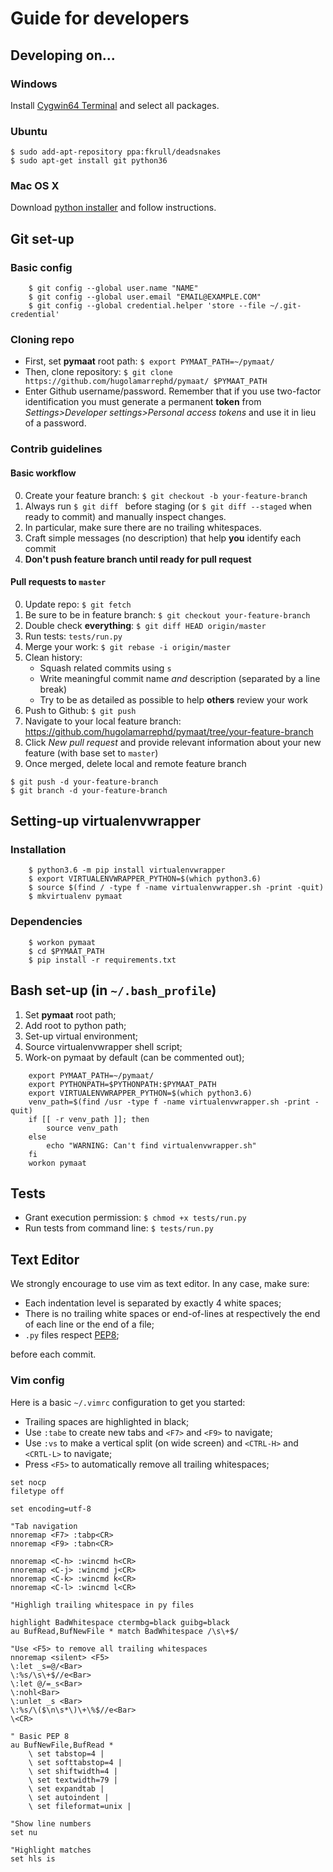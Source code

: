 # Guide for developers

## Developing on...

### Windows
Install [Cygwin64 Terminal](https://cygwin.com/install.html) and select all packages.

### Ubuntu
    $ sudo add-apt-repository ppa:fkrull/deadsnakes
    $ sudo apt-get install git python36

### Mac OS X
Download [python installer](https://www.python.org/ftp/python/3.6.3/python-3.6.3-macosx10.6.pkg) and follow instructions.

## Git set-up

### Basic config
```
    $ git config --global user.name "NAME"
    $ git config --global user.email "EMAIL@EXAMPLE.COM"
    $ git config --global credential.helper 'store --file ~/.git-credential'
```

### Cloning repo
* First, set **pymaat** root path:
    `$ export PYMAAT_PATH=~/pymaat/`
* Then, clone repository:
    `$ git clone https://github.com/hugolamarrephd/pymaat/ $PYMAAT_PATH`
* Enter Github username/password. Remember that if you use two-factor identification you must
generate a permanent **token** from *Settings>Developer settings>Personal access tokens* and use it in lieu of a password.

### Contrib guidelines

#### Basic workflow
0. Create your feature branch: `$ git checkout -b your-feature-branch`
1. Always run `$ git diff ` before staging (or `$ git diff --staged` when ready to commit) and manually inspect changes.
2. In particular, make sure there are no trailing whitespaces.
3. Craft simple messages (no description) that help **you** identify each commit
4. **Don't push feature branch until ready for pull request**

#### Pull requests to `master`
0. Update repo: `$ git fetch`
1. Be sure to be in feature branch: `$ git checkout your-feature-branch`
2. Double check **everything**: `$ git diff HEAD origin/master`
3. Run tests: `tests/run.py`
4. Merge your work: `$ git rebase -i origin/master`
5. Clean history:
    * Squash related commits using `s`
    * Write meaningful commit name *and* description (separated by a line
     break)
    * Try to be as detailed as possible to help **others** review your work
5. Push to Github: `$ git push`
6. Navigate to your local feature branch:
    https://github.com/hugolamarrephd/pymaat/tree/your-feature-branch
8. Click *New pull request* and provide relevant information about your new
    feature (with base set to `master`)
9. Once merged, delete local and remote feature branch
```
$ git push -d your-feature-branch
$ git branch -d your-feature-branch
```
## Setting-up virtualenvwrapper

### Installation
```
    $ python3.6 -m pip install virtualenvwrapper
    $ export VIRTUALENVWRAPPER_PYTHON=$(which python3.6)
    $ source $(find / -type f -name virtualenvwrapper.sh -print -quit)
    $ mkvirtualenv pymaat
```

### Dependencies
```
    $ workon pymaat
    $ cd $PYMAAT_PATH
    $ pip install -r requirements.txt
```

## Bash set-up (in `~/.bash_profile`)
1. Set **pymaat** root path;
2. Add root to python path;
3. Set-up virtual environment;
4. Source virtualenvwrapper shell script;
5. Work-on pymaat by default (can be commented out);
```
    export PYMAAT_PATH=~/pymaat/
    export PYTHONPATH=$PYTHONPATH:$PYMAAT_PATH
    export VIRTUALENVWRAPPER_PYTHON=$(which python3.6)
    venv_path=$(find /usr -type f -name virtualenvwrapper.sh -print -quit)
    if [[ -r venv_path ]]; then
        source venv_path
    else
        echo "WARNING: Can't find virtualenvwrapper.sh"
    fi
    workon pymaat
```

## Tests
* Grant execution permission:
    `$ chmod +x tests/run.py`
* Run tests from command line:
    `$ tests/run.py`

## Text Editor
We strongly encourage to use vim as text editor. In any case, make sure:

* Each indentation level is separated by exactly 4 white spaces;
* There is no trailing white spaces or end-of-lines at respectively the end of each line or the end of a file;
* `.py` files respect [PEP8](https://www.python.org/dev/peps/pep-0008/);

before each commit.

### Vim config
Here is a basic `~/.vimrc` configuration to get you started:
* Trailing spaces are highlighted in black;
* Use `:tabe` to create new tabs and `<F7>` and `<F9>` to navigate;
* Use `:vs` to make a vertical split (on wide screen) and `<CTRL-H>` and
`<CRTL-L>` to navigate;
* Press `<F5>` to automatically remove all trailing whitespaces;

```
set nocp
filetype off

set encoding=utf-8

"Tab navigation
nnoremap <F7> :tabp<CR>
nnoremap <F9> :tabn<CR>

nnoremap <C-h> :wincmd h<CR>
nnoremap <C-j> :wincmd j<CR>
nnoremap <C-k> :wincmd k<CR>
nnoremap <C-l> :wincmd l<CR>

"Highligh trailing whitespace in py files

highlight BadWhitespace ctermbg=black guibg=black
au BufRead,BufNewFile * match BadWhitespace /\s\+$/

"Use <F5> to remove all trailing whitespaces
nnoremap <silent> <F5>
\:let _s=@/<Bar>
\:%s/\s\+$//e<Bar>
\:let @/=_s<Bar>
\:nohl<Bar>
\:unlet _s <Bar>
\:%s/\($\n\s*\)\+\%$//e<Bar>
\<CR>

" Basic PEP 8
au BufNewFile,BufRead *
    \ set tabstop=4 |
    \ set softtabstop=4 |
    \ set shiftwidth=4 |
    \ set textwidth=79 |
    \ set expandtab |
    \ set autoindent |
    \ set fileformat=unix |

"Show line numbers
set nu

"Highlight matches
set hls is
```
